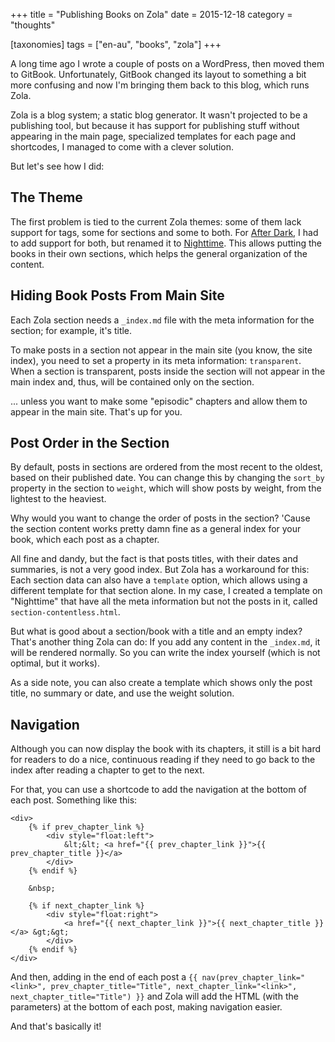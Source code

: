 +++
title = "Publishing Books on Zola"
date = 2015-12-18
category = "thoughts"

[taxonomies]
tags = ["en-au", "books", "zola"]
+++

A long time ago I wrote a couple of posts on a WordPress, then moved them to
GitBook. Unfortunately, GitBook changed its layout to something a bit more
confusing and now I'm bringing them back to this blog, which runs Zola.

<!-- more -->

Zola is a blog system; a static blog generator. It wasn't projected to be a
publishing tool, but because it has support for publishing stuff without
appearing in the main page, specialized templates for each page and
shortcodes, I managed to come with a clever solution.

But let's see how I did:

## The Theme

The first problem is tied to the current Zola themes: some of them lack
support for tags, some for sections and some to both. For [After
Dark](https://github.com/getzola/after-dark/), I
had to add support for both, but renamed it to
[Nighttime](https://github.com/jbiason/nighttime). This allows
putting the books in their own sections, which helps the general organization
of the content.

## Hiding Book Posts From Main Site

Each Zola section needs a `_index.md` file with the meta information for the
section; for example, it's title.

To make posts in a section not appear in the main site (you know, the site
index), you need to set a property in its meta information: `transparent`.
When a section is transparent, posts inside the section will not appear in the
main index and, thus, will be contained only on the section.

... unless you want to make some "episodic" chapters and allow them to appear
in the main site. That's up for you.

## Post Order in the Section

By default, posts in sections are ordered from the most recent to the oldest,
based on their published date. You can change this by changing the `sort_by`
property in the section to `weight`, which will show posts by weight, from the
lightest to the heaviest.

Why would you want to change the order of posts in the section? 'Cause the
section content works pretty damn fine as a general index for your book, which
each post as a chapter.

All fine and dandy, but the fact is that posts titles, with their dates and
summaries, is not a very good index. But Zola has a workaround for this: Each
section data can also have a `template` option, which allows using a different
template for that section alone. In my case, I created a template on
"Nighttime" that have all the meta information but not the posts in it, called
`section-contentless.html`. 

But what is good about a section/book with a title and an empty index? That's
another thing Zola can do: If you add any content in the `_index.md`, it will
be rendered normally. So you can write the index yourself (which is not
optimal, but it works).

As a side note, you can also create a template which shows only the post
title, no summary or date, and use the weight solution.

## Navigation

Although you can now display the book with its chapters, it still is a bit
hard for readers to do a nice, continuous reading if they need to go back to
the index after reading a chapter to get to the next.

For that, you can use a shortcode to add the navigation at the bottom of each
post. Something like this:

```jinja
<div>
	{% if prev_chapter_link %}
		<div style="float:left">
			&lt;&lt; <a href="{{ prev_chapter_link }}">{{ prev_chapter_title }}</a>
		</div>
	{% endif %}

	&nbsp;

	{% if next_chapter_link %}
		<div style="float:right">
			<a href="{{ next_chapter_link }}">{{ next_chapter_title }}</a> &gt;&gt;
		</div>
	{% endif %}
</div>
```

And then, adding in the end of each post a 
`{{ nav(prev_chapter_link="<link>", prev_chapter_title="Title", next_chapter_link="<link>", next_chapter_title="Title") }}` 
and Zola will add the HTML (with the parameters) at the bottom of each post,
making navigation easier.

And that's basically it!

